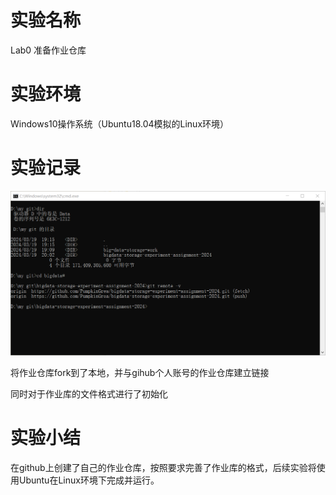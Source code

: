 # 实验名称

Lab0 准备作业仓库

# 实验环境

Windows10操作系统（Ubuntu18.04模拟的Linux环境）

# 实验记录


![alt](./figure/与远程仓库的链接.png)

将作业仓库fork到了本地，并与gihub个人账号的作业仓库建立链接

同时对于作业库的文件格式进行了初始化

# 实验小结

在github上创建了自己的作业仓库，按照要求完善了作业库的格式，后续实验将使用Ubuntu在Linux环境下完成并运行。
